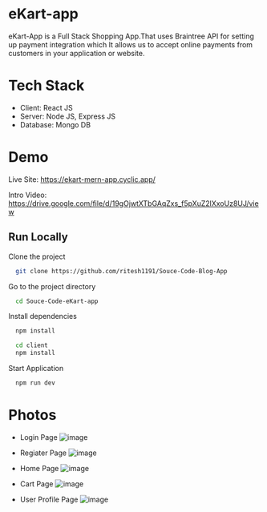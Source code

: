 # eKart-app

eKart-App is a Full Stack Shopping App.That uses Braintree API for setting up payment integration which It allows us to accept online payments from customers in your application or website.

# Tech Stack
- Client: React JS
- Server: Node JS, Express JS
- Database: Mongo DB

# Demo
Live Site: https://ekart-mern-app.cyclic.app/

Intro Video: https://drive.google.com/file/d/19gOjwtXTbGAqZxs_f5pXuZ2lXxoUz8UJ/view

## Run Locally

Clone the project

```bash
  git clone https://github.com/ritesh1191/Souce-Code-Blog-App
```

Go to the project directory

```bash
  cd Souce-Code-eKart-app
```

Install dependencies

```bash
  npm install
```

```bash
  cd client
  npm install
```

Start Application

```bash
  npm run dev
```


# Photos

- Login Page
 ![image](https://github.com/ritesh1191/Souce-Code-eKart-app/assets/101041207/ed6b6e4b-9e45-45f9-b9b2-a7dafbde65e7)

- Regiater Page
![image](https://github.com/ritesh1191/Souce-Code-eKart-app/assets/101041207/5bd63bfb-3fc6-4600-bbfe-a2af63ab3072)

- Home Page
![image](https://github.com/ritesh1191/Souce-Code-eKart-app/assets/101041207/4d6173e8-1273-42b7-93d7-22a70584fae3)

- Cart Page
![image](https://github.com/ritesh1191/Souce-Code-eKart-app/assets/101041207/6171b9db-8de1-493d-943d-a69745e15180)

- User Profile Page
![image](https://github.com/ritesh1191/Souce-Code-eKart-app/assets/101041207/3ce7d0da-ba80-453d-9a03-80abbc952c22)





